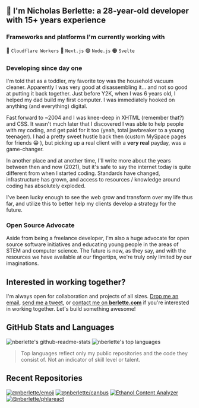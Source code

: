 ## 👋  I'm Nicholas Berlette: a 28-year-old developer with 15+ years experience

### Frameworks and platforms I'm currently working with

📙  `Cloudflare Workers`  🔵  `Next.js`  🟢  `Node.js`  🟠  `Svelte`   

### Developing since day one

I'm told that as a toddler, my favorite toy was the household vacuum cleaner. Apparently I was very good at disassembling it... and not so good at putting it back together. Just before Y2K, when I was 6 years old, I helped my dad build my first computer. I was immediately hooked on anything (and everything) digital.

Fast forward to ~2004 and I was knee-deep in XHTML (remember that?) and CSS. It wasn't much later that I discovered I was able to help people with my coding, and get paid for it too (yeah, total jawbreaker to a young teenager). I had a pretty sweet hustle back then (custom MySpace pages for friends 😁 ), but picking up a real client with a **very real** payday, was a game-changer.   

In another place and at another time, I'll write more about the years between then and now (2021), but it's safe to say the internet today is quite different from when I started coding. Standards have changed, infrastructure has grown, and access to resources / knowledge around coding has absolutely exploded.

I've been lucky enough to see the web grow and transform over my life thus far, and utilize this to better help my clients develop a strategy for the future.   

### Open Source Advocate 

Aside from being a freelance developer, I'm also a huge advocate for open source software initiatives and educating young people in the areas of STEM and computer science. The future is now, as they say, and with the resources we have available at our fingertips, we're truly only limited by our imaginations.

## Interested in working together?

I'm always open for collaboration and projects of all sizes. [Drop me an email](mailto:nick@berlette.com), [send me a tweet](https://twitter.com/nberlette), or [contact me on **berlette.com**](https://nick.berlette.com) if you're interested in working together. Let's build something awesome!

## GitHub Stats and Languages

![nberlette's github-readme-stats][readme-stats] ![nberlette's top languages][nb-top-langs2]   

> Top languages reflect only my public repositories and the code they consist of. Not an indicator of skill level or talent.

## Recent Repositories
 
[![@nberlette/emoji][emoji-readme-stats]][emoji-url] [![@nberlette/canbus][canbus-readme-stats]][canbus-url] [![Ethanol Content Analyzer][eca-readme-stats]][eca-url] [![@nberlette/phlareact][phlareact-readme-stats]][phlareact-url]   

[readme-stats]: https://gh.tutorialfeed.com/api?username=nberlette&hide_rank=false&show_icons=true&border_radius=12&disable_animations=true&hide_rank=true&count_private=true&hide_title=true&hide=issues&lineheight=0.8&line_height=24&theme=ayu-mirage&icon_color=fcf5a4
[nb-top-langs2]: https://gh.tutorialfeed.com/api/top-langs/?username=nberlette&langs_count=6&card_width=417&border_radius=12&hide_title=true&hide_repos=vapesurplus&layout=compact&theme=ayu-mirage&icon_color=fcf5a4
[nb-top-langs]: https://gh.tutorialfeed.com/api/top-langs?username=nberlette&border_radius=8&disable_animations=true&hide_title=false&card_width=400&theme=ayu-mirage&icon_color=fcf5a4

[canbus-url]: https://git.io/canbus
[canbus-readme-stats]: https://gh.tutorialfeed.com/api/pin?username=nberlette&repo=canbus&show_icons=true&border_radius=12&show_owner=true&theme=ayu-mirage&icon_color=fcf5a4
[eca-url]: https://git.io/eca-ino
[eca-readme-stats]: https://gh.tutorialfeed.com/api/pin?username=nberlette&repo=eca&show_icons=true&border_radius=12&show_owner=true&theme=ayu-mirage&icon_color=fcf5a4
[emoji-url]: https://git.io/nemoji
[emoji-readme-stats]: https://gh.tutorialfeed.com/api/pin?username=nberlette&repo=emoji&show_icons=true&border_radius=12&show_owner=true&theme=ayu-mirage&icon_color=fcf5a4
[pitools-url]: https://git.io/pi-tools
[pitools-readme-stats]: https://gh.tutorialfeed.com/api/pin?username=nberlette&repo=pi-tools&show_icons=true&border_radius=12&show_owner=true&theme=ayu-mirage&icon_color=fcf5a4
[colorscheme-url]: https://git.io/darkmode
[colorscheme-stats]: https://gh.tutorialfeed.com/api/pin?username=nberlette&repo=color-scheme-change&show_icons=true&border_radius=12&show_owner=true&theme=ayu-mirage&icon_color=fcf5a4
[phlareact-url]: https://git.io/phlareact
[phlareact-readme-stats]: https://gh.tutorialfeed.com/api/pin?username=nberlette&repo=phlareact&show_icons=true&border_radius=12&show_owner=true&theme=ayu-mirage&icon_color=fcf5a4
